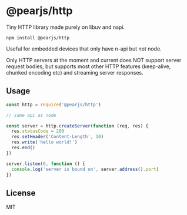# @pearjs/http

Tiny HTTP library made purely on libuv and napi.

```
npm install @pearjs/http
```

Useful for embedded devices that only have n-api but not node.

Only HTTP servers at the moment and current does NOT support server request bodies,
but supports most other HTTP features (keep-alive, chunked encoding etc)
and streaming server responses.

## Usage

``` js
const http = require('@pearjs/http')

// same api as node

const server = http.createServer(function (req, res) {
  res.statusCode = 200
  res.setHeader('Content-Length', 10)
  res.write('hello world!')
  res.end()
})

server.listen(0, function () {
  console.log('server is bound on', server.address().port)
})
```

## License

MIT
